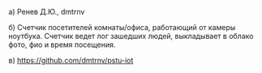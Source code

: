 a) Ренев Д.Ю., dmtrnv

б) Cчетчик посетителей комнаты/офиса, работающий от камеры ноутбука. Счетчик ведет лог зашедших людей, выкладывает в облако фото, фио и время посещения.

в) https://github.com/dmtrnv/pstu-iot
